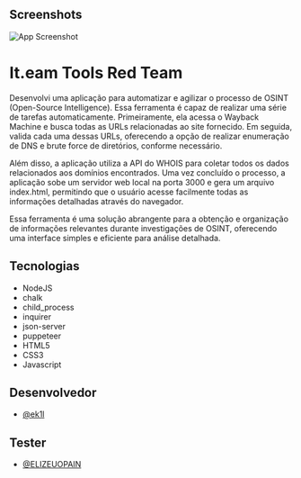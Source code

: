 ## Screenshots

![App Screenshot](https://i.imgur.com/UuTS6Tl.png)

# It.eam Tools Red Team

Desenvolvi uma aplicação para automatizar e agilizar o processo de OSINT (Open-Source Intelligence). Essa ferramenta é capaz de realizar uma série de tarefas automaticamente. Primeiramente, ela acessa o Wayback Machine e busca todas as URLs relacionadas ao site fornecido. Em seguida, valida cada uma dessas URLs, oferecendo a opção de realizar enumeração de DNS e brute force de diretórios, conforme necessário.

Além disso, a aplicação utiliza a API do WHOIS para coletar todos os dados relacionados aos domínios encontrados. Uma vez concluído o processo, a aplicação sobe um servidor web local na porta 3000 e gera um arquivo index.html, permitindo que o usuário acesse facilmente todas as informações detalhadas através do navegador.

Essa ferramenta é uma solução abrangente para a obtenção e organização de informações relevantes durante investigações de OSINT, oferecendo uma interface simples e eficiente para análise detalhada.

## Tecnologias

- NodeJS
- chalk
- child_process
- inquirer
- json-server
- puppeteer
- HTML5
- CSS3
- Javascript

## Desenvolvedor

- [@ek1l](https://www.github.com/ek1l)

## Tester

- [@ELIZEUOPAIN](https://github.com/ELIZEUOPAIN)
